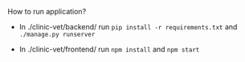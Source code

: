 How to run application?

- In ./clinic-vet/backend/ run `pip install -r requirements.txt` and `./manage.py runserver`

- In ./clinic-vet/frontend/ run `npm install` and `npm start`
